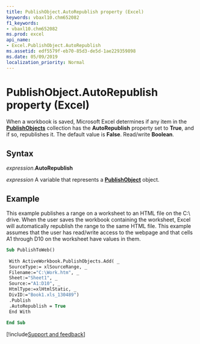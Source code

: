 ```yaml
---
title: PublishObject.AutoRepublish property (Excel)
keywords: vbaxl10.chm652082
f1_keywords:
- vbaxl10.chm652082
ms.prod: excel
api_name:
- Excel.PublishObject.AutoRepublish
ms.assetid: edf5579f-eb70-85d3-de5d-1ae229359898
ms.date: 05/09/2019
localization_priority: Normal
---
```



# PublishObject.AutoRepublish property (Excel)

When a workbook is saved, Microsoft Excel determines if any item in the **[PublishObjects](Excel.PublishObjects.md)** collection has the **AutoRepublish** property set to **True**, and if so, republishes it. The default value is **False**. Read/write **Boolean**.


## Syntax

_expression_.**AutoRepublish**

_expression_ A variable that represents a **[PublishObject](Excel.PublishObject.md)** object.


## Example

This example publishes a range on a worksheet to an HTML file on the C:\ drive. When the user saves the workbook containing the worksheet, Excel will automatically republish the range to the same HTML file. This example assumes that the user has read/write access to the webpage and that cells A1 through D10 on the worksheet have values in them.

```vb
Sub PublishToWeb() 
 
 With ActiveWorkbook.PublishObjects.Add( _ 
 SourceType:= xlSourceRange, _ 
 Filename:="C:\Work.htm", _ 
 Sheet:="Sheet1", _ 
 Source:="A1:D10", _ 
 HtmlType:=xlHtmlStatic, _ 
 DivID:="Book1.xls_130489") 
 .Publish 
 .AutoRepublish = True 
 End With 
 
End Sub
```




[!include[Support and feedback](~/includes/feedback-boilerplate.md)]